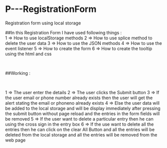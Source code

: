 # P---RegistrationForm
Registration form using local storage

##In this Registration Form I have used following things : 
<br>
1 => How to use localStorage methods
2 => How to use splice method to delete the user data
3 => How to use the JSON methods
4 => How to use the event listener 
5 => How to create the form
6 => How to create the tooltip using the html and css

<br>

##Working :

<br>

1 => The user enter the details
2 => The user clicks the Submit button
3 => If the user email or phone number already exists then the user will get the alert stating the email or phoneno already exists
4 => Else the user data will be added to the local storage and will be display immediately after pressing the submit button without page reload and the entries in the form fields will be removed
5 => If the user want to delete a particular entry then he can using the cross sign in the entry box 
6 => If the use want to delete all the entries then he can click on the clear All Button and all the entries will be deleted from the local storage and all the entries will be removed from the web page